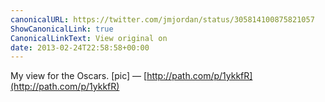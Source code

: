 ```yaml
---
canonicalURL: https://twitter.com/jmjordan/status/305814100875821057
ShowCanonicalLink: true
CanonicalLinkText: View original on
date: 2013-02-24T22:58:58+00:00
---
```

My view for the Oscars. [pic] — [http://path.com/p/1ykkfR](http://path.com/p/1ykkfR)